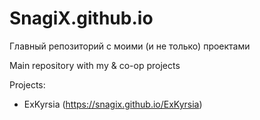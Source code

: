 # SnagiX.github.io

Главный репозиторий с моими (и не только) проектами

Main repository with my & co-op projects

Projects:

- ExKyrsia (https://snagix.github.io/ExKyrsia)
